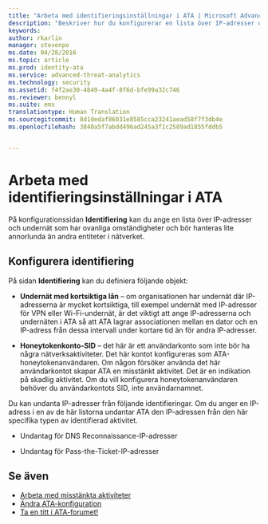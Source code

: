 ```yaml
---
title: "Arbeta med identifieringsinställningar i ATA | Microsoft Advanced Threat Analytics"
description: "Beskriver hur du konfigurerar en lista över IP-adresser och undernät som har ovanliga omständigheter och som bör hanteras annorlunda än andra entiteter i nätverket"
keywords: 
author: rkarlin
manager: stevenpo
ms.date: 04/28/2016
ms.topic: article
ms.prod: identity-ata
ms.service: advanced-threat-analytics
ms.technology: security
ms.assetid: f4f2ae30-4849-4a4f-8f6d-bfe99a32c746
ms.reviewer: bennyl
ms.suite: ems
translationtype: Human Translation
ms.sourcegitcommit: 8d1dedaf86031e8585cca23241aead58f7f3db4e
ms.openlocfilehash: 3840a5f7abdd496ad245a3f1c2589ad1855fddb5


---
```


# Arbeta med identifieringsinställningar i ATA
På konfigurationssidan **Identifiering** kan du ange en lista över IP-adresser och undernät som har ovanliga omständigheter och bör hanteras lite annorlunda än andra entiteter i nätverket.

## Konfigurera identifiering
På sidan **Identifiering** kan du definiera följande objekt:

-   **Undernät med kortsiktiga lån** – om organisationen har undernät där IP-adresserna är mycket kortsiktiga, till exempel undernät med IP-adresser för VPN eller Wi-Fi-undernät, är det viktigt att ange IP-adresserna och undernäten i ATA så att ATA lagrar associationen mellan en dator och en IP-adress från dessa intervall under kortare tid än för andra IP-adresser.

-   **Honeytokenkonto-SID** – det här är ett användarkonto som inte bör ha några nätverksaktiviteter. Det här kontot konfigureras som ATA-honeytokenanvändaren. Om någon försöker använda det här användarkontot skapar ATA en misstänkt aktivitet. Det är en indikation på skadlig aktivitet. Om du vill konfigurera honeytokenanvändaren behöver du användarkontots SID, inte användarnamnet.

Du kan undanta IP-adresser från följande identifieringar. Om du anger en IP-adress i en av de här listorna undantar ATA den IP-adressen från den här specifika typen av identifierad aktivitet.

-   Undantag för DNS Reconnaissance-IP-adresser

-   Undantag för Pass-the-Ticket-IP-adresser

## Se även
- [Arbeta med misstänkta aktiviteter](working-with-suspicious-activities.md)
- [Ändra ATA-konfiguration](modifying-ata-configuration.md)
- [Ta en titt i ATA-forumet!](https://social.technet.microsoft.com/Forums/security/home?forum=mata)



<!--HONumber=Jun16_HO4-->



